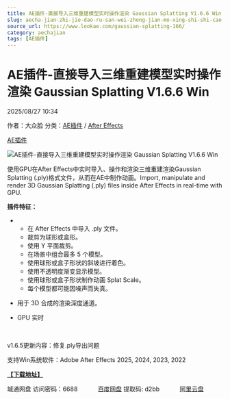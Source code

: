 ```yaml
---
title: AE插件-直接导入三维重建模型实时操作渲染 Gaussian Splatting V1.6.6 Win
slug: aecha-jian-zhi-jie-dao-ru-san-wei-zhong-jian-mo-xing-shi-shi-cao-zuo-xuan-ran-gaussian-splatting-v1-6-6-win
source_url: https://www.lookae.com/gaussian-splatting-166/
category: aechajian
tags: [AE插件]
---
```

# AE插件-直接导入三维重建模型实时操作渲染 Gaussian Splatting V1.6.6 Win

2025/08/27 10:34

作者：大众脸
分类：[AE插件](https://www.lookae.com/after-effects/aechajian/) / [After Effects](https://www.lookae.com/after-effects/)

[AE插件](https://www.lookae.com/tag/ae%e6%8f%92%e4%bb%b6/)

![AE插件-直接导入三维重建模型实时操作渲染 Gaussian Splatting V1.6.6 Win](https://www.lookae.com/wp-content/uploads/2024/04/Gaussian-Splatting.jpg "AE插件-直接导入三维重建模型实时操作渲染 Gaussian Splatting V1.6.6 Win-LookAE.com")

使用GPU在After Effects中实时导入、操作和渲染三维重建渲染Gaussian Splatting (.ply)格式文件，从而在AE中制作动画。Import, manipulate and render 3D Gaussian Splatting (.ply) files inside After Effects in real-time with GPU.

**插件特征：**

* + 在 After Effects 中导入 .ply 文件。
  + 裁剪为球形或盒形。
  + 使用 Y 平面裁剪。
  + 在场景中组合最多 5 个模型。
  + 使用球形或盒子形状的斜坡进行着色。
  + 使用不透明度渐变显示模型。
  + 使用球形或盒子形状制作动画 Splat Scale。
  + 每个模型都可能因噪声而失真。

* 用于 3D 合成的渲染深度通道。
* GPU 实时

[﻿](https://cloud.video.taobao.com/play/u/null/p/1/e/6/t/1/459436708480.mp4)

v1.6.5更新内容：修复.ply导出问题

支持Win系统软件：Adobe After Effects 2025, 2024, 2023, 2022

[**【下载地址】**](https://url70.ctfile.com/f/2827370-8420357831-bda5e7?p=4431)

城通网盘 访问密码：6688            [百度网盘](https://pan.baidu.com/s/16LBJlz5uuU6082kl-MJ_7g?pwd=d2bb) 提取码: d2bb            [阿里云盘](https://www.alipan.com/s/icdxc9iJJeR)
